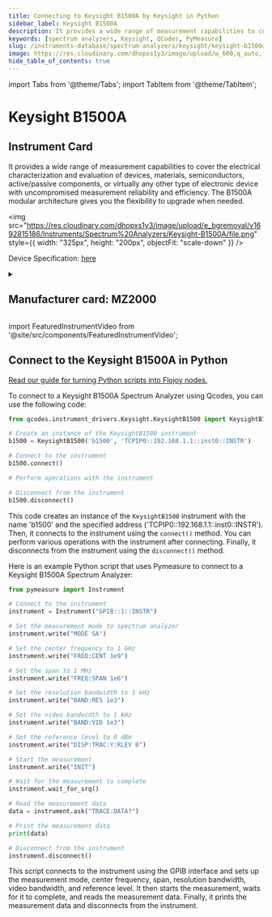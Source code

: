 ```yaml
---
title: Connecting to Keysight B1500A by Keysight in Python
sidebar_label: Keysight B1500A
description: It provides a wide range of measurement capabilities to cover the electrical characterization and evaluation of devices, materials, semiconductors, active/passive components, or virtually any other type of electronic device with uncompromised measurement reliability and efficiency. The B1500A modular architecture gives you the flexibility to upgrade when needed.
keywords: [spectrum analyzers, Keysight, QCodes, PyMeasure]
slug: /instruments-database/spectrum-analyzers/keysight/keysight-b1500a
image: https://res.cloudinary.com/dhopxs1y3/image/upload/w_600,q_auto,f_auto/e_bgremoval/v1692815186/Instruments/Spectrum%20Analyzers/Keysight-B1500A/file.jpg
hide_table_of_contents: true
---
```


import Tabs from '@theme/Tabs';
import TabItem from '@theme/TabItem';

# Keysight B1500A

## Instrument Card

<div className="flex">

<div>

It provides a wide range of measurement capabilities to cover the electrical characterization and evaluation of devices, materials, semiconductors, active/passive components, or virtually any other type of electronic device with uncompromised measurement reliability and efficiency. The B1500A modular architecture gives you the flexibility to upgrade when needed.

</div>

<img src="https://res.cloudinary.com/dhopxs1y3/image/upload/e_bgremoval/v1692815186/Instruments/Spectrum%20Analyzers/Keysight-B1500A/file.png" style={{ width: "325px", height: "200px", objectFit: "scale-down" }} />

</div>

<div className="flex text-center">

<p>Device Specification: <a target="\_blank" href="https://www.keysight.com/us/en/assets/7018-03960/technical-overviews/5991-2443.pdf">here</a></p>

</div>

<details style={{ marginTop: "15px"}}>
<summary><h2>Manufacturer card: MZ2000</h2></summary>

<img src="https://res.cloudinary.com/dhopxs1y3/image/upload/v1692126006/Instruments/Vendor%20Logos/Agilent.png" style={{ width: "100%", height: "170px",objectFit: "scale-down" }} />

Keysight Technologies, or Keysight, is an American company that manufactures electronics test and measurement equipment and software.

<ul>
  <li>Headquarters: USA</li>
  <li>Yearly Revenue (millions, USD): 5420.0</li>
  <li>Vendor Website: <a href="https://www.keysight.com/us/en/home.html">here</a></li>
</ul>
</details>

import FeaturedInstrumentVideo from '@site/src/components/FeaturedInstrumentVideo';

<FeaturedInstrumentVideo category='WIDGET2000' manufacturer='MZ2000'></FeaturedInstrumentVideo>


## Connect to the Keysight B1500A in Python

[Read our guide for turning Python scripts into Flojoy nodes.](https://docs.flojoy.ai/custom-nodes/creating-custom-node/)
<Tabs>

<TabItem value="Flojoy" label="Flojoy" className="flojoy-instrument-tabs">

<NodeCardCollection category='WIDGET2000' manufacturer='MZ2000'></NodeCardCollection>

</TabItem>
<TabItem value="QCodes" label="QCodes">

To connect to a Keysight B1500A Spectrum Analyzer using Qcodes, you can use the following code:

```python
from qcodes.instrument_drivers.Keysight.KeysightB1500 import KeysightB1500

# Create an instance of the KeysightB1500 instrument
b1500 = KeysightB1500('b1500', 'TCPIP0::192.168.1.1::inst0::INSTR')

# Connect to the instrument
b1500.connect()

# Perform operations with the instrument

# Disconnect from the instrument
b1500.disconnect()
```

This code creates an instance of the `KeysightB1500` instrument with the name 'b1500' and the specified address ('TCPIP0::192.168.1.1::inst0::INSTR'). Then, it connects to the instrument using the `connect()` method. You can perform various operations with the instrument after connecting. Finally, it disconnects from the instrument using the `disconnect()` method.

</TabItem>
<TabItem value="PyMeasure" label="PyMeasure">

Here is an example Python script that uses Pymeasure to connect to a Keysight B1500A Spectrum Analyzer:

```python
from pymeasure import Instrument

# Connect to the instrument
instrument = Instrument("GPIB::1::INSTR")

# Set the measurement mode to spectrum analyzer
instrument.write("MODE SA")

# Set the center frequency to 1 GHz
instrument.write("FREQ:CENT 1e9")

# Set the span to 1 MHz
instrument.write("FREQ:SPAN 1e6")

# Set the resolution bandwidth to 1 kHz
instrument.write("BAND:RES 1e3")

# Set the video bandwidth to 1 kHz
instrument.write("BAND:VID 1e3")

# Set the reference level to 0 dBm
instrument.write("DISP:TRAC:Y:RLEV 0")

# Start the measurement
instrument.write("INIT")

# Wait for the measurement to complete
instrument.wait_for_srq()

# Read the measurement data
data = instrument.ask("TRACE:DATA?")

# Print the measurement data
print(data)

# Disconnect from the instrument
instrument.disconnect()
```

This script connects to the instrument using the GPIB interface and sets up the measurement mode, center frequency, span, resolution bandwidth, video bandwidth, and reference level. It then starts the measurement, waits for it to complete, and reads the measurement data. Finally, it prints the measurement data and disconnects from the instrument.

</TabItem>
</Tabs>